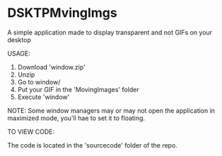 # DSKTPMvingImgs
A simple application made to display transparent and not GIFs on your desktop

USAGE:

1. Download 'window.zip'
2. Unzip
3. Go to window/
4. Put your GIF in the 'MovingImages' folder
5. Execute 'window'

NOTE: Some window managers may or may not open the
application in maximized mode, you'll hae to set it
to floating.

TO VIEW CODE:

The code is located in the 'sourcecode' folder of the repo.
